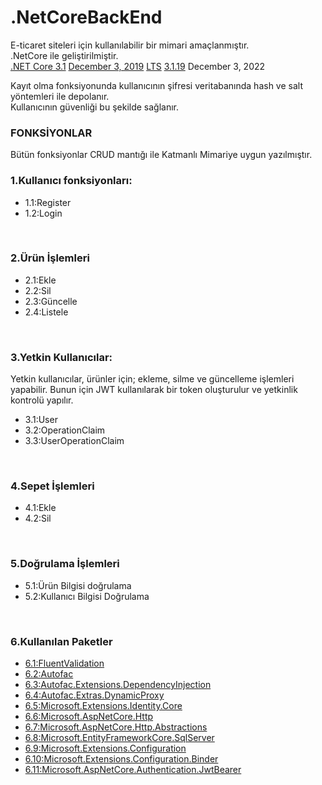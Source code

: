 # .NetCoreBackEnd

<p>E-ticaret siteleri için kullanılabilir bir mimari amaçlanmıştır.<br>
.NetCore ile geliştirilmiştir.<br>

  
  <tr>
<td align="left"><a href="/dotnet/core/blob/main/release-notes/3.1/README.md">.NET Core 3.1</a></td>
<td align="left"><a href="https://devblogs.microsoft.com/dotnet/announcing-net-core-3-1/" rel="nofollow">December 3, 2019</a></td>
<td align="left"><a href="/dotnet/core/blob/main/release-policies.md">LTS</a></td>
<td align="left"><a href="/dotnet/core/blob/main/release-notes/3.1/3.1.19/3.1.19.md">3.1.19</a></td>
<td align="left">December 3, 2022</td>
</tr>

Kayıt olma fonksiyonunda kullanıcının şifresi veritabanında hash ve salt yöntemleri ile depolanır. <br>
Kullanıcının güvenliği bu şekilde sağlanır.

<h3>FONKSİYONLAR</h3>

Bütün fonksiyonlar CRUD mantığı ile Katmanlı Mimariye uygun yazılmıştır. <br>
<h3>
1.Kullanıcı fonksiyonları: </h3>
<ul> 
  <li> 1.1:Register </li>
  <li>1.2:Login </li>
  </ul><br>
<h3>
2.Ürün İşlemleri</h3>
<ul>
<li>  2.1:Ekle</li>
  <li>2.2:Sil</li>
  <li>2.3:Güncelle</li>
  <li>2.4:Listele</li>
  </ul><br>
  
  <h3>
3.Yetkin Kullanıcılar:</h3>
 
 Yetkin kullanıcılar, ürünler için; ekleme, silme ve güncelleme işlemleri yapabilir. 
 Bunun için JWT kullanılarak bir token oluşturulur ve yetkinlik kontrolü yapılır.
 <ul>
 
 <li>3.1:User</li>
 <li>3.2:OperationClaim</li>
 <li>3.3:UserOperationClaim</li>
  </ul><br>
 <h3>
4.Sepet  İşlemleri</h3>
<ul>
<li>  4.1:Ekle</li>
  <li>4.2:Sil</li></ul><br>
  
 <h3>
5.Doğrulama İşlemleri</h3>
<ul>
<li> 
  5.1:Ürün Bilgisi doğrulama</li>
  <li> 5.2:Kullanıcı Bilgisi Doğrulama </li></ul><br>
  
  <h3>
6.Kullanılan Paketler</h3>
<ul>
  <li><a href="https://www.nuget.org/packages/FluentValidation.AspNetCore/">6.1:FluentValidation</a></li>
  <li><a href="https://www.nuget.org/packages/Autofac/">6.2:Autofac</a></li>
  <li><a href="https://www.nuget.org/packages/Autofac.Extensions.DependencyInjection/7.2.0-preview.1">6.3:Autofac.Extensions.DependencyInjection</a></li>
  <li><a href="https://www.nuget.org/packages/Autofac.Extras.DynamicProxy/">6.4:Autofac.Extras.DynamicProxy</a></li>
  <li><a href="https://www.nuget.org/packages/Microsoft.Extensions.Identity.Core/6.0.0-rc.1.21452.15">6.5:Microsoft.Extensions.Identity.Core</a></li>
  <li><a href="https://www.nuget.org/packages/Microsoft.AspNetCore.Http/">6.6:Microsoft.AspNetCore.Http</a></li>
  <li><a href="https://www.nuget.org/packages/Microsoft.AspNetCore.Http.Abstractions/">6.7:Microsoft.AspNetCore.Http.Abstractions</a></li>
  <li><a href="https://www.nuget.org/packages/Microsoft.EntityFrameworkCore.SqlServer/6.0.0-rc.1.21452.10">6.8:Microsoft.EntityFrameworkCore.SqlServer</a></li>
  <li><a href="https://www.nuget.org/packages/Microsoft.Extensions.Configuration/6.0.0-rc.1.21451.13">6.9:Microsoft.Extensions.Configuration</a></li>
  <li><a href="https://www.nuget.org/packages/Microsoft.Extensions.Configuration.Binder/6.0.0-rc.1.21451.13">6.10:Microsoft.Extensions.Configuration.Binder</a></li>
  <li><a href="https://www.nuget.org/packages/Microsoft.AspNetCore.Authentication.JwtBearer/6.0.0-rc.1.21452.15">6.11:Microsoft.AspNetCore.Authentication.JwtBearer </a></p></li></ul>
  


  
  
  

 
 
 
 


